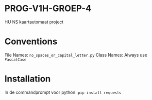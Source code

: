 # PROG-V1H-GROEP-4
HU NS kaartautomaat project

# Conventions #

File Names: `no_spaces_or_capital_letter.py`
Class Names: Always use `PascalCase`
 
# Installation #
In de commandprompt voor python: `pip install requests`